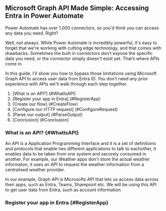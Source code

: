 ## Microsoft Graph API Made Simple: Accessing Entra in Power Automate

Power Automate has over 1,000 connectors, so you'd think you can access any data you need. Right?

Well, not always. While Power Automate is incredibly powerful, it's easy to forget that we're working with cutting edge technology, and that comes with drawbacks. Sometimes the built in connectors don’t expose the specific data you need, or the connector simply doesn't exist yet. That’s where APIs come in.

In this guide, I'll show you how to bypass those limitations using Microsoft Graph API to access user data from Entra ID. You don’t need any prior experience with APIs we'll walk through each step together.

1. [What is an API?] (#WhatIsAPI) 
2. [Register your app in Entra] (#RegisterApp)
3. [Create our flow] (#CreateFlow)
4. [Configure our HTTP request] (#ConfigureRequest)
5. [Parse our output] (#ParseOutput)
6. [Conclusion] (#Conclusion)

### What is an API? {#WhatIsAPI}

An API is a Application Programming Interface and it is a set of definitions and protocols that enable two different applications to talk to eachother, it enables data to be taken from one system and securely consumed in another. For example, our Weather apps don't store the actual weather informaton, it uses an API to request the weather information from a centralised weather provider.

In our example, Graph API is Microsofts API that lets us access data across  their apps, such as Entra, Teams, Sharepoint etc. We will be using this API to get user data from Entra, such as account information. 

### Register your app in Entra {#RegisterApp}

